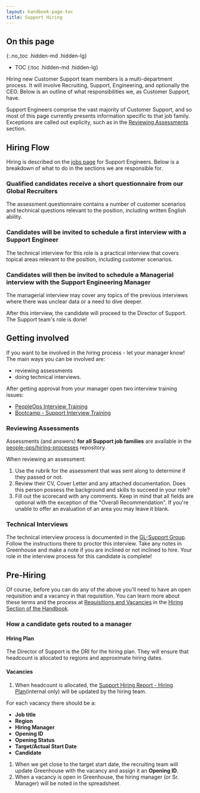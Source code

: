 ```yaml
---
layout: handbook-page-toc
title: Support Hiring
---
```


## On this page
{:.no_toc .hidden-md .hidden-lg}

- TOC
{:toc .hidden-md .hidden-lg}

Hiring new Customer Support team members is a multi-department process. It will involve Recruiting, Support, Engineering, and optionally the CEO. Below is an outline of what responsibilities we, as Customer Support, have.

Support Engineers comprise the vast majority of Customer Support, and so most of this page currently presents information specific to that job family. Exceptions are called out explicity, such as in the [Reviewing Assessments](#reviewing-assessments) section.

## Hiring Flow

Hiring is described on the [jobs page](/job-families/engineering/support-engineer/#hiring-process) for Support Engineers. Below is a breakdown of what to do in the sections we are responsible for.

### Qualified candidates receive a short questionnaire from our Global Recruiters

The assessment questionnaire contains a number of customer scenarios and technical questions relevant to the position, including written
English ability.

### Candidates will be invited to schedule a first interview with a Support Engineer

The technical interview for this role is a practical interview that covers topical areas relevant to the position, including customer scenarios.

### Candidates will then be invited to schedule a Managerial interview with the Support Engineering Manager

The managerial interview may cover any topics of the previous interviews where there was unclear data or a need to dive deeper.

After this interview, the candidate will proceed to the Director of Support. The Support team's role is done!


## Getting involved
If you want to be involved in the hiring process - let your manager know! The main ways you can be involved are:
- reviewing assessments
- doing technical interviews.

After getting approval from your manager open two interview training issues:

- [PeopleOps Interview Training](https://gitlab.com/gitlab-com/people-ops/Training/issues/new?issuable_template=interview_training)
- [Bootcamp - Support Interview Training](https://gitlab.com/gitlab-com/support/support-training/issues/new?issuable_template=Bootcamp%20-%20Support%20Interview%20Training)

### Reviewing Assessments
Assessments (and answers) **for all Support job families** are available in the [people-ops/hiring-processes](https://gitlab.com/gitlab-com/people-ops/hiring-processes/tree/master/Engineering/Support) repository.

When reviewing an assessment: 
1. Use the rubrik for the assessment that was sent along to determine if they passed or not.
2. Review their CV, Cover Letter and any attached documentation. Does this person possess the background and skills to succeed in your role?
3. Fill out the scorecard with any comments. Keep in mind that all fields are optional with the exception of the "Overall Recommendation". 
If you're unable to offer an evaluation of an area you may leave it blank. 

### Technical Interviews
The technical interview process is documented in the [GL-Support Group](https://gitlab.com/gl-support/se-interview). Follow the instructions there to proctor this interview. Take any notes in Greenhouse and make a note if you are inclined or not inclined to hire. Your role in the interview process for this candidate is complete!

## Pre-Hiring
Of course, before you can do any of the above you'll need to have an open requisition and a vacancy in that requisition. You can learn more about these terms and the process at [Requisitions and Vacancies](/handbook/hiring/vacancies/) in the [Hiring Section of the Handbook](/handbook/hiring/).

### How a candidate gets routed to a manager

#### Hiring Plan
The Director of Support is the DRI for the hiring plan. They will ensure that headcount is allocated to regions and approximate hiring dates.

#### Vacancies
1. When headcount is allocated, the [Support Hiring Report - Hiring Plan](https://drive.google.com/drive/u/0/search?q=title:%22support%20hiring%20reports%22)(internal only) will be updated by the hiring team.

For each vacancy there should be a:
- **Job title**
- **Region**
- **Hiring Manager**
- **Opening ID**
- **Opening Status**
- **Target/Actual Start Date**
- **Candidate**

1. When we get close to the target start date, the recruiting team will update Greenhouse with the vacancy and assign it an **Opening ID**.
1. When a vacancy is open in Greenhouse, the hiring manager (or Sr. Manager) will be noted in the spreadsheet.

